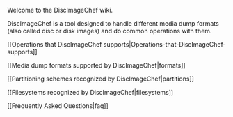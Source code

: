Welcome to the DiscImageChef wiki.

DiscImageChef is a tool designed to handle different media dump formats (also called disc or disk images) and do common operations with them.

[[Operations that DiscImageChef supports|Operations-that-DiscImageChef-supports]]

[[Media dump formats supported by DiscImageChef|formats]]

[[Partitioning schemes recognized by DiscImageChef|partitions]]

[[Filesystems recognized by DiscImageChef|filesystems]]

[[Frequently Asked Questions|faq]]